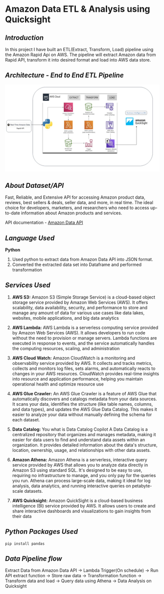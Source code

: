 # Amazon Data ETL & Analysis using Quicksight

## _Introduction_
In this project I have built an ETL(Extract, Transform, Load) pipeline using the Amazon Rapid Api on AWS.
The pipeline will extract Amazon data from Rapid API, transform it into desired format and load into AWS data store.

## _Architecture - End to End ETL Pipeline_
![Architecture Diagram](https://github.com/ChiranjeeviLakkakula/Amazon-Products-ETL-and-Analysis-project/blob/main/AmazonRealTimeData.jpg)

## _About Dataset/API_
Fast, Reliable, and Extensive API for accessing Amazon product data, reviews, best sellers & deals, seller data, and more, in real time. The ideal choice for developers, marketers, and researchers who need to access up-to-date information about Amazon products and services.

API documentation - [Amazon Data API](https://rapidapi.com/letscrape-6bRBa3QguO5/api/real-time-amazon-data)

## _Language Used_

**Python** 
1. Used python to extract data from Amazon Data API into JSON format.
2. Converted the extracted data set into Dataframe and performed transformation

## _Services Used_

1. **AWS S3:** Amazon S3 (Simple Storage Service) is a cloud-based object storage service provided by Amazon Web Services (AWS). It offers scalability, data availability, security, and performance to store and manage any amount of data for various use cases like data lakes, websites, mobile applications, and big data analytics

2. **AWS Lambda:** AWS Lambda is a serverless computing service provided by Amazon Web Services (AWS). It allows developers to run code without the need to provision or manage servers. Lambda functions are executed in response to events, and the service automatically handles the computing resources, scaling, and administration

3. **AWS Cloud Watch:** Amazon CloudWatch is a monitoring and observability service provided by AWS. It collects and tracks metrics, collects and monitors log files, sets alarms, and automatically reacts to changes in your AWS resources. CloudWatch provides real-time insights into resource and application performance, helping you maintain operational health and optimize resource use

4. **AWS Glue Crawler:** An AWS Glue Crawler is a feature of AWS Glue that automatically discovers and catalogs metadata from your data sources. It scans your data, identifies the structure (like table names, columns, and data types), and updates the AWS Glue Data Catalog. This makes it easier to analyze your data without manually defining the schema for each dataset.

5. **Data Catalog:** You what is Data Catalog Copilot A Data Catalog is a centralized repository that organizes and manages metadata, making it easier for data users to find and understand data assets within an organization. It provides detailed information about the data's structure, location, ownership, usage, and relationships with other data assets.

6. **Amazon Athena:** Amazon Athena is a serverless, interactive query service provided by AWS that allows you to analyze data directly in Amazon S3 using standard SQL. It's designed to be easy to use, requiring no infrastructure to manage, and you only pay for the queries you run. Athena can process large-scale data, making it ideal for log analysis, data analytics, and running interactive queries on petabyte-scale datasets.

7. **AWS Quicksight:** Amazon QuickSight is a cloud-based business intelligence (BI) service provided by AWS. It allows users to create and share interactive dashboards and visualizations to gain insights from their data

## _Python Packages Used_
````
pip install pandas
````
## _Data Pipeline flow_

Extract Data from Amazon Data API -> Lambda Trigger(On schedule) -> Run API extract function -> Store raw data -> Transformation function -> Transform data and load -> Query data using Athena -> Data Analysis on Quicksight 
